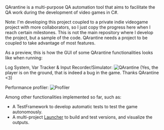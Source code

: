 QArantine is a multi-purpose QA automation tool that aims to facilitate the QA work during the development of video games in C#.

Note: I'm developing this project coupled to a private indie videogame project with more collaborators, so I just copy the progress here when I reach certain milestones. This is not the main repository where I develop the project, but a sample of the code. QArantine needs a project to be coupled to take advantage of most features.

As a preview, this is how the GUI of some QArantine functionalities looks like when running:

Log System, Var Tracker & Input Recorder/Simulator:
![QArantine](https://github.com/user-attachments/assets/b4b3ec08-9017-4400-b446-3b07fa4637fc)
(Yes, the player is on the ground, that is indeed a bug in the game. Thanks QArantine <3)

Performance profiler:
![Profiler](https://github.com/user-attachments/assets/c6b64247-bb2c-472e-aeee-2d07295ca160)

Among other functionalities implemented so far, such as:
- A TestFramework to develop automatic tests to test the game autonomously.
- A multi-project [Launcher](https://github.com/Neverah/QArantineLauncher) to build and test versions, and visualize the outputs.
